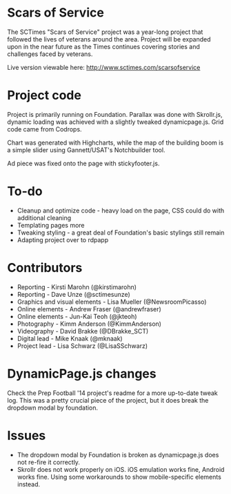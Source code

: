 Scars of Service
==============

The SCTimes "Scars of Service" project was a year-long project that followed the lives of veterans around the area. Project will be expanded upon in the near future as the Times continues covering stories and challenges faced by veterans.

Live version viewable here: http://www.sctimes.com/scarsofservice

Project code
==============

Project is primarily running on Foundation. Parallax was done with Skrollr.js, dynamic loading was achieved with a slightly tweaked dynamicpage.js. Grid code came from Codrops.

Chart was generated with Highcharts, while the map of the building boom is a simple slider using Gannett/USAT's Notchbuilder tool.

Ad piece was fixed onto the page with stickyfooter.js.

To-do
==============

* Cleanup and optimize code - heavy load on the page, CSS could do with additional cleaning
* Templating pages more
* Tweaking styling - a great deal of Foundation's basic stylings still remain
* Adapting project over to rdpapp

Contributors
==============
* Reporting - Kirsti Marohn (@kirstimarohn)
* Reporting - Dave Unze (@sctimesunze)
* Graphics and visual elements - Lisa Mueller (@NewsroomPicasso)
* Online elements - Andrew Fraser (@andrewfraser)
* Online elements - Jun-Kai Teoh (@jkteoh)
* Photography - Kimm Anderson (@KimmAnderson)
* Videography - David Brakke (@DBrakke_SCT)
* Digital lead - Mike Knaak (@mknaak)
* Project lead - Lisa Schwarz (@LisaSSchwarz)

DynamicPage.js changes
==============

Check the Prep Football '14 project's readme for a more up-to-date tweak log. This was a pretty crucial piece of the project, but it does break the dropdown modal by foundation.

Issues
==============

* The dropdown modal by Foundation is broken as dynamicpage.js does not re-fire it correctly. 
* Skrollr does not work properly on iOS. iOS emulation works fine, Android works fine. Using some workarounds to show mobile-specific elements instead.